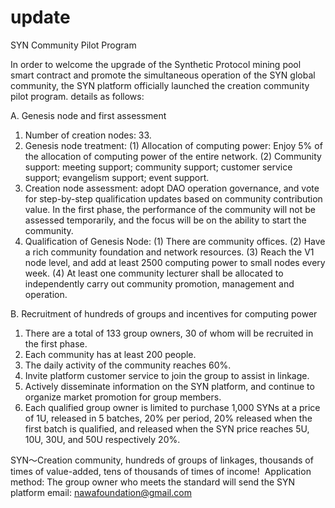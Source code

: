# update

SYN Community Pilot Program

In order to welcome the upgrade of the Synthetic Protocol mining pool smart contract and promote the simultaneous operation of the SYN global community, the SYN platform officially launched the creation community pilot program. details as follows:

A. Genesis node and first assessment
1. Number of creation nodes: 33.
2. Genesis node treatment:
(1) Allocation of computing power: Enjoy 5% of the allocation of computing power of the entire network.
(2) Community support: meeting support; community support; customer service support; evangelism support; event support.
3. Creation node assessment: adopt DAO operation governance, and vote for step-by-step qualification updates based on community contribution value. In the first phase, the performance of the community will not be assessed temporarily, and the focus will be on the ability to start the community.
4. Qualification of Genesis Node:
(1) There are community offices.
(2) Have a rich community foundation and network resources.
(3) Reach the V1 node level, and add at least 2500 computing power to small nodes every week.
(4) At least one community lecturer shall be allocated to independently carry out community promotion, management and operation.

B. Recruitment of hundreds of groups and incentives for computing power
1. There are a total of 133 group owners, 30 of whom will be recruited in the first phase.
2. Each community has at least 200 people.
3. The daily activity of the community reaches 60%.
4. Invite platform customer service to join the group to assist in linkage.
5. Actively disseminate information on the SYN platform, and continue to organize market promotion for group members.
6. Each qualified group owner is limited to purchase 1,000 SYNs at a price of 1U, released in 5 batches, 20% per period, 20% released when the first batch is qualified, and released when the SYN price reaches 5U, 10U, 30U, and 50U respectively 20%.

SYN～Creation community, hundreds of groups of linkages, thousands of times of value-added, tens of thousands of times of income!  Application method: The group owner who meets the standard will send the SYN platform email: nawafoundation@gmail.com
